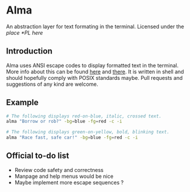# Alma
An abstraction layer for text formating in the terminal.
Licensed under the _place *PL here_

## Introduction

Alma uses ANSI escape codes to display formatted text in the terminal.
More info about this can be found [here](https://en.wikipedia.org/wiki/ANSI_escape_code) and [there](http://ascii-table.com/ansi-escape-sequences.php).
It is written in shell and should hopefully comply with POSIX standards maybe.
Pull requests and suggestions of any kind are welcome.

## Example

```sh
# The following displays red-on-blue, italic, crossed text.
alma "Borrow or rob?" -bg=blue -fg=red -c -i

# The following displays green-on-yellow, bold, blinking text.
alma "Race fast, safe car!" -bg=blue -fg=red -c -i
```

## Official to-do list

 - Review code safety and correctness
 - Manpage and help menus would be nice
 - Maybe implement more escape sequences ?

